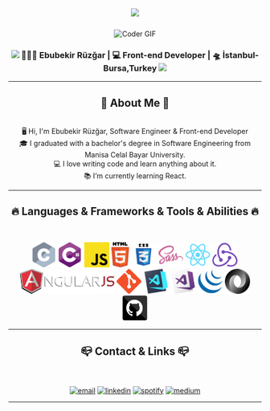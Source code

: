 <h1 align="center">
  <a href="https://git.io/typing-svg">
    <img src="https://readme-typing-svg.herokuapp.com?font=Glory&size=25&width=500&lines=Hello%2C+I'm+Ebubekir.+Welcome+to+my+GitHub+profile+...">
  </a>
</h1>
<div align="center">
<img src="https://media.giphy.com/media/SWoSkN6DxTszqIKEqv/giphy.gif" alt="Coder GIF" width="500">
<h3><img src="https://media.giphy.com/media/WUlplcMpOCEmTGBtBW/giphy.gif" width="30"> 👨🏼‍💻 Ebubekir Rüzğar | 💻 Front-end Developer | 🛸 İstanbul-Bursa,Turkey <img src="https://media.giphy.com/media/WUlplcMpOCEmTGBtBW/giphy.gif" width="30"></h3>
</div>
<hr>
<div align="center">
<h2 align="center">📖 About Me 📖</h2>
    <br>
    🖥 Hi, I'm Ebubekir Rüzğar, Software Engineer & Front-end Developer
    <br>
    🎓 I graduated with a bachelor's degree in Software Engineering from Manisa Celal Bayar University. 
    <br>
    💻 I love writing code and learn anything about it.
    <br>
    📚 I’m currently learning React.
<hr>
</div>
<h2 align="center">🔥 Languages & Frameworks & Tools & Abilities 🔥</h2>
<br>
<p align="center">
  <code><img title="C" height="50" src="https://github.com/ebubekirrzgr/ebubekirrzgr/blob/master/images/c.svg"></code>
  <code><img title="C#" height="50" src="https://github.com/ebubekirrzgr/ebubekirrzgr/blob/master/images/cSharp.svg"></code>
  <code><img title="Javascript" height="50" src="https://github.com/ebubekirrzgr/ebubekirrzgr/blob/master/images/javascript.svg"></code>
  <code><img title="HTML5" height="50" src="https://github.com/ebubekirrzgr/ebubekirrzgr/blob/master/images/html5.svg"></code>
  <code><img title="CSS" height="50" src="https://github.com/ebubekirrzgr/ebubekirrzgr/blob/master/images/css.svg"></code>
  <code><img title="SASS" height="50" src="https://github.com/ebubekirrzgr/ebubekirrzgr/blob/master/images/sass.svg"></code>
  <code><img title="React" height="50" src="https://github.com/ebubekirrzgr/ebubekirrzgr/blob/master/images/react-original.svg"></code>
  <code><img title="Redux" height="50" src="https://github.com/ebubekirrzgr/ebubekirrzgr/blob/master/images/redux.svg"></code>
  <code><img title="AngularJS" height="50" src="https://github.com/ebubekirrzgr/ebubekirrzgr/blob/master/images/angularjs.png"></code>
  <code><img title="Git" height="50" src="https://github.com/ebubekirrzgr/ebubekirrzgr/blob/master/images/git-original.svg"></code>
  <code><img title="Visual Studio Code" height="50" src="https://github.com/ebubekirrzgr/ebubekirrzgr/blob/master/images/vscode.png"></code>
  <code><img title="Microsoft Visual Studio" height="50" src="https://github.com/ebubekirrzgr/ebubekirrzgr/blob/master/images/visualstudio.png"></code>
  <code><img title="JQuery" height="50" src="https://github.com/ebubekirrzgr/ebubekirrzgr/blob/master/images/jquery-original.svg"></code>
  <code><img title="JSON" height="50" src="https://github.com/ebubekirrzgr/ebubekirrzgr/blob/master/images/json.svg"></code>
  <code><img title="GitHub" height="50" src="https://github.com/ebubekirrzgr/ebubekirrzgr/blob/master/images/github.svg"></code>
</p>
<hr>
<h2 align="center">📪 Contact & Links 📪</h2>
<br>
<p align="center">
 <a href="mailto:ebubekirrzgr@gmail.com"><img src="https://img.icons8.com/color/96/000000/gmail.png" alt="email"/></a>
 <a href="https://www.linkedin.com/in/ebubekir-ruzgar"><img src="https://img.icons8.com/color/96/000000/linkedin.png" alt="linkedin"/></a>
 <a href="https://open.spotify.com/user/ebubekirrzgr"><img src="https://img.icons8.com/color/96/000000/spotify--v1.png" alt="spotify"/></a>
 <a href="https://medium.com/@ebubekirrzgr"><img src="https://img.icons8.com/color/96/000000/medium-logo.png" alt="medium"/></a>
 
</p>
<hr>